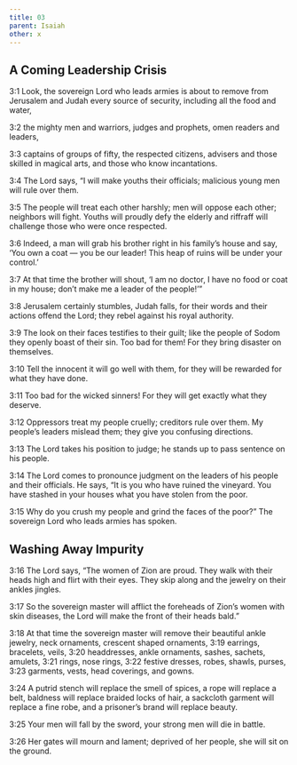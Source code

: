 ```yaml
---
title: 03
parent: Isaiah
other: x
---
```


## A Coming Leadership Crisis


<a name="3:1">3:1</a> Look, the sovereign Lord who leads armies
is about to remove from Jerusalem and Judah
every source of security, including
all the food and water,

<a name="3:2">3:2</a> the mighty men and warriors,
judges and prophets,
omen readers and leaders,

<a name="3:3">3:3</a> captains of groups of fifty,
the respected citizens,
advisers and those skilled in magical arts,
and those who know incantations.

<a name="3:4">3:4</a> The Lord says, “I will make youths their officials;
malicious young men will rule over them.

<a name="3:5">3:5</a> The people will treat each other harshly;
men will oppose each other;
neighbors will fight.
Youths will proudly defy the elderly
and riffraff will challenge those who were once respected.

<a name="3:6">3:6</a> Indeed, a man will grab his brother
right in his family’s house and say,
‘You own a coat — 
you be our leader!
This heap of ruins will be under your control.’

<a name="3:7">3:7</a> At that time the brother will shout,
‘I am no doctor,
I have no food or coat in my house;
don’t make me a leader of the people!’”

<a name="3:8">3:8</a> Jerusalem certainly stumbles,
Judah falls,
for their words and their actions offend the Lord;
they rebel against his royal authority.

<a name="3:9">3:9</a> The look on their faces testifies to their guilt;
like the people of Sodom they openly boast of their sin.
Too bad for them!
For they bring disaster on themselves.

<a name="3:10">3:10</a> Tell the innocent it will go well with them,
for they will be rewarded for what they have done.

<a name="3:11">3:11</a> Too bad for the wicked sinners!
For they will get exactly what they deserve.

<a name="3:12">3:12</a> Oppressors treat my people cruelly;
creditors rule over them.
My people’s leaders mislead them;
they give you confusing directions.

<a name="3:13">3:13</a> The Lord takes his position to judge;
he stands up to pass sentence on his people.

<a name="3:14">3:14</a> The Lord comes to pronounce judgment
on the leaders of his people and their officials.
He says, “It is you who have ruined the vineyard.
You have stashed in your houses what you have stolen from the poor.

<a name="3:15">3:15</a> Why do you crush my people
and grind the faces of the poor?”
The sovereign Lord who leads armies has spoken.

## Washing Away Impurity


<a name="3:16">3:16</a> The Lord says,
“The women of Zion are proud.
They walk with their heads high
and flirt with their eyes.
They skip along
and the jewelry on their ankles jingles.

<a name="3:17">3:17</a> So the sovereign master will afflict the foreheads of Zion’s women with skin diseases,
the Lord will make the front of their heads bald.”

<a name="3:18">3:18</a> At that time the sovereign master will remove their beautiful ankle jewelry, neck ornaments, crescent shaped ornaments, <a name="3:19">3:19</a> earrings, bracelets, veils, <a name="3:20">3:20</a> headdresses, ankle ornaments, sashes, sachets, amulets, <a name="3:21">3:21</a> rings, nose rings, <a name="3:22">3:22</a> festive dresses, robes, shawls, purses, <a name="3:23">3:23</a> garments, vests, head coverings, and gowns.

<a name="3:24">3:24</a> A putrid stench will replace the smell of spices,
a rope will replace a belt,
baldness will replace braided locks of hair,
a sackcloth garment will replace a fine robe,
and a prisoner’s brand will replace beauty.

<a name="3:25">3:25</a> Your men will fall by the sword,
your strong men will die in battle.

<a name="3:26">3:26</a> Her gates will mourn and lament;
deprived of her people, she will sit on the ground.